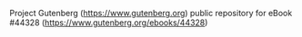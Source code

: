 Project Gutenberg (https://www.gutenberg.org) public repository for eBook #44328 (https://www.gutenberg.org/ebooks/44328)
